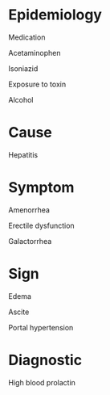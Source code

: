 # Epidemiology

Medication

Acetaminophen

Isoniazid

Exposure to toxin

Alcohol

# Cause

Hepatitis

# Symptom

Amenorrhea

Erectile dysfunction

Galactorrhea

# Sign

Edema

Ascite

Portal hypertension

# Diagnostic

High blood prolactin
